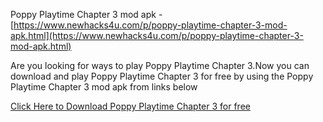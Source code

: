 Poppy Playtime Chapter 3 mod apk - [https://www.newhacks4u.com/p/poppy-playtime-chapter-3-mod-apk.html](https://www.newhacks4u.com/p/poppy-playtime-chapter-3-mod-apk.html)

Are you looking for ways to play Poppy Playtime Chapter 3.Now you can download and play Poppy Playtime Chapter 3 for free by using the Poppy Playtime Chapter 3 mod apk from links below

[Click Here to Download Poppy Playtime Chapter 3 for free](https://www.newhacks4u.com/p/poppy-playtime-chapter-3-mod-apk.html)
